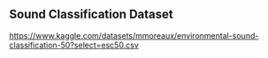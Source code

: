 ## Sound Classification Dataset
https://www.kaggle.com/datasets/mmoreaux/environmental-sound-classification-50?select=esc50.csv